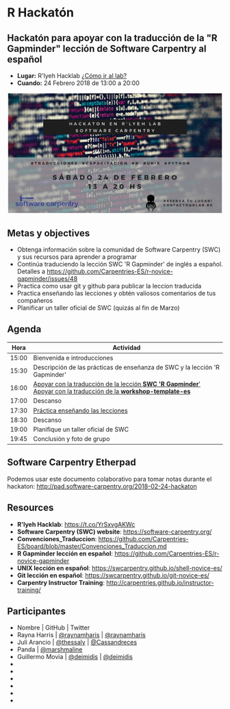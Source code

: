# R Hackatón 
 
##  Hackatón para apoyar con la traducción de la "R Gapminder" lección de Software Carpentry al español

- **Lugar:** R'lyeh Hacklab [¿Cómo ir al lab?](https://wiki.rlab.be/doku.php?id=como-llegar)
- **Cuando:** 24 Febrero 2018 de 13:00 a 20:00

![](./img/hackaton.png)

## Metas y objectives
- Obtenga información sobre la comunidad de Software Carpentry (SWC) y sus recursos para aprender a programar
- Continúa traduciendo la lección SWC 'R Gapminder' de inglés a español. Detalles a https://github.com/Carpentries-ES/r-novice-gapminder/issues/48
- Practica como usar git y github para publicar la leccion traducida
- Practica enseñando las lecciones y obtén valiosos comentarios de tus compañeros
- Planificar un taller oficial de SWC (quizás al fin de Marzo)

## Agenda

| Hora | Actividad |
| ----- | --------- |
| 15:00 | Bienvenida e introducciones |
| 15:30 | Descripción de las prácticas de enseñanza de SWC y la lección 'R Gapminder' |
| 16:00 | [Apoyar con la traducción de la lección **SWC 'R Gapminder**'](https://github.com/Carpentries-ES/r-novice-gapminder/issues/48) <br> [Apoyar con la traducción de la **workshop-template-es**](https://github.com/Carpentries-ES/workshop-template-es/issues)|
| 17:00 | Descanso |
| 17:30 | [Práctica enseñando las lecciones](http://carpentries.github.io/instructor-training/11-practice-teaching/) |
| 18:30 | Descanso |
| 19:00 | Planifique un taller oficial de SWC |
| 19:45 | Conclusión y foto de grupo |

## Software Carpentry Etherpad
Podemos usar este documento colaborativo para tomar notas durante el hackaton: 
http://pad.software-carpentry.org/2018-02-24-hackaton

## Resources
- **R'lyeh Hacklab**: https://t.co/YrSxvgAKWc
- **Software Carpentry (SWC) website**: https://software-carpentry.org/
- **Convenciones_Traduccion**: https://github.com/Carpentries-ES/board/blob/master/Convenciones_Traduccion.md
- **R Gapminder lección en español**: https://github.com/Carpentries-ES/r-novice-gapminder
- **UNIX lección en español**: https://swcarpentry.github.io/shell-novice-es/
- **Git lección en español**: https://swcarpentry.github.io/git-novice-es/
- **Carpentry Instructor Training**: http://carpentries.github.io/instructor-training/

## Participantes
- Nombre | GitHub | Twitter
- Rayna Harris | [@raynamharis](https://github.com/raynamharris) | [@raynamharis](https://twitter.com/raynamharris)
- Juli Arancio | [@thessaly](https://github.com/thessaly) | [@Cassandreces](https://twitter.com/Cassandreces)
- Panda | [@marshmaline](https://github.com/marshmaline)
- Guillermo Movia | [@deimidis](https://github.com/deimidis) | [@deimidis](https://twitter.com/deimidis)
-
-
-
-
-
-
